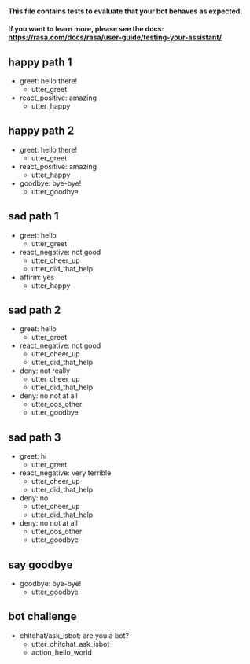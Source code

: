 #### This file contains tests to evaluate that your bot behaves as expected.
#### If you want to learn more, please see the docs: https://rasa.com/docs/rasa/user-guide/testing-your-assistant/

## happy path 1
* greet: hello there!
  - utter_greet
* react_positive: amazing
  - utter_happy

## happy path 2
* greet: hello there!
  - utter_greet
* react_positive: amazing
  - utter_happy
* goodbye: bye-bye!
  - utter_goodbye

## sad path 1
* greet: hello
  - utter_greet
* react_negative: not good
  - utter_cheer_up
  - utter_did_that_help
* affirm: yes
  - utter_happy

## sad path 2
* greet: hello
  - utter_greet
* react_negative: not good
  - utter_cheer_up
  - utter_did_that_help
* deny: not really
  - utter_cheer_up
  - utter_did_that_help
* deny: no not at all
  - utter_oos_other
  - utter_goodbye

## sad path 3
* greet: hi
  - utter_greet
* react_negative: very terrible
  - utter_cheer_up
  - utter_did_that_help
* deny: no
  - utter_cheer_up
  - utter_did_that_help
* deny: no not at all
  - utter_oos_other
  - utter_goodbye

## say goodbye
* goodbye: bye-bye!
  - utter_goodbye

## bot challenge
* chitchat/ask_isbot: are you a bot?
  - utter_chitchat_ask_isbot
  - action_hello_world
